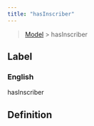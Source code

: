 ```yaml
---
title: "hasInscriber"
---
```


> [Model](../../) > hasInscriber

## Label

### English
hasInscriber


## Definition



    
